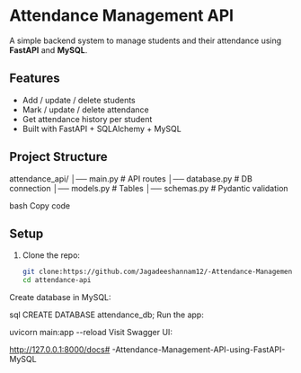 
# Attendance Management API

A simple backend system to manage students and their attendance using **FastAPI** and **MySQL**.

##  Features
- Add / update / delete students
- Mark / update / delete attendance
- Get attendance history per student
- Built with FastAPI + SQLAlchemy + MySQL

##  Project Structure
attendance_api/
│── main.py # API routes
│── database.py # DB connection
│── models.py # Tables
│── schemas.py # Pydantic validation

bash
Copy code

##  Setup
1. Clone the repo:
   ```bash
   git clone:https://github.com/Jagadeeshannam12/-Attendance-Management-API-using-FastAPI-MySQL.git
   cd attendance-api
Create database in MySQL:

sql
CREATE DATABASE attendance_db;
Run the app:

uvicorn main:app --reload
Visit Swagger UI:

http://127.0.0.1:8000/docs# -Attendance-Management-API-using-FastAPI-MySQL
